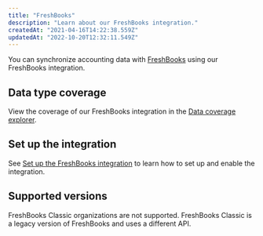 ```yaml
---
title: "FreshBooks"
description: "Learn about our FreshBooks integration."
createdAt: "2021-04-16T14:22:38.559Z"
updatedAt: "2022-10-20T12:32:11.549Z"
---
```


You can synchronize accounting data with <a className="external" href="https://www.freshbooks.com/" target="_blank">FreshBooks</a> using our FreshBooks integration.

## Data type coverage

View the coverage of our FreshBooks integration in the <a className="external" href="https://knowledge.codat.io/supported-features/accounting?view=tab-by-integration&integrationKey=vxvy" target="_blank">Data coverage explorer</a>.

## Set up the integration

See [Set up the FreshBooks integration](https://docs.codat.io/docs/accounting-freshbooks-setup) to learn how to set up and enable the integration.

## Supported versions

FreshBooks Classic organizations are not supported. FreshBooks Classic is a legacy version of FreshBooks and uses a different API.
